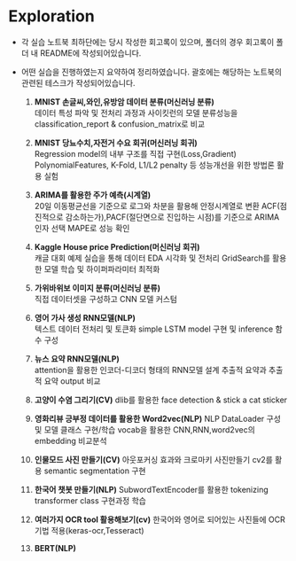 # Exploration
- 각 실습 노트북 최하단에는 당시 작성한 회고록이 있으며, 폴더의 경우 회고록이 폴더 내 README에 작성되어있습니다.  

- 어떤 실습을 진행하였는지 요약하여 정리하였습니다. 괄호에는 해당하는 노트북의 관련된 테스크가 작성되어있습니다.  
    1. **MNIST 손글씨,와인,유방암 데이터 분류(머신러닝 분류)**  
        데이터 특성 파악 및 전처리 과정과 사이킷런의 모델 분류성능을 classification_report & confusion_matrix로 비교    

    2. **MNIST 당뇨수치,자전거 수요 회귀(머신러닝 회귀)**  
        Regression model의 내부 구조를 직접 구현(Loss,Gradient)
        PolynomialFeatures, K-Fold, L1/L2 penalty 등 성능개선을 위한 방법론 활용 실험   

    3. **ARIMA를 활용한 주가 예측(시계열)**  
        20일 이동평균선을 기준으로 로그와 차분을 활용해 안정시계열로 변환
        ACF(점진적으로 감소하는가),PACF(절단면으로 진입하는 시점)를 기준으로 ARIMA 인자 선택 MAPE로 성능 확인  

    4. **Kaggle House price Prediction(머신러닝 회귀)**  
        캐글 대회 예제 실습을 통해 데이터 EDA 시각화 및 전처리 
        GridSearch를 활용한 모델 학습 및 하이퍼파라미터 최적화  

    5. **가위바위보 이미지 분류(머신러닝 분류)**  
        직접 데이터셋을 구성하고 CNN 모델 커스텀  

    6. **영어 가사 생성 RNN모델(NLP)**  
        텍스트 데이터 전처리 및 토큰화
        simple LSTM model 구현 및 inference 함수 구성  

    7. **뉴스 요약 RNN모델(NLP)**  
        attention을 활용한 인코더-디코더 형태의 RNN모델 설계
        추출적 요약과 추출적 요약 output 비교  
    
    8. **고양이 수염 그리기(CV)**
        dlib를 활용한 face detection & stick a cat sticker  
    
    9. **영화리뷰 긍부정 데이터를 활용한 Word2vec(NLP)**
        NLP DataLoader 구성 및 모델 클래스 구현/학습
        vocab을 활용한 CNN,RNN,word2vec의 embedding 비교분석    
        
    10. **인물모드 사진 만들기(CV)**
    아웃포커싱 효과와 크로마키 사진만들기
    cv2를 활용 semantic segmentation 구현  

    11. **한국어 챗봇 만들기(NLP)**
    SubwordTextEncoder를 활용한 tokenizing
    transformer class 구현과정 학습  

    12. **여러가지 OCR tool 활용해보기(cv)**
    한국어와 영어로 되어있는 사진들에 OCR기법 적용(keras-ocr,Tesseract)  

    13. **BERT(NLP)**


